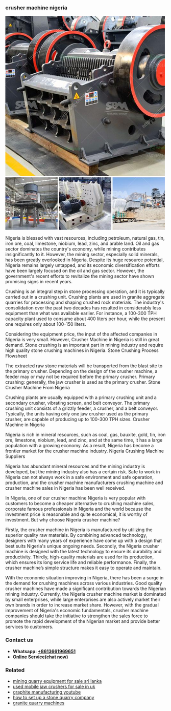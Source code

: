 <h3>crusher machine nigeria</h3><img src='1702953119.jpg' alt=''><p>Nigeria is blessed with vast resources, including petroleum, natural gas, tin, iron ore, coal, limestone, niobium, lead, zinc, and arable land. Oil and gas sector dominates the country's economy, while mining contributes insignificantly to it. However, the mining sector, especially solid minerals, has been greatly overlooked in Nigeria. Despite its huge resource potential, Nigeria remains largely untapped, and its economic diversification efforts have been largely focused on the oil and gas sector. However, the government's recent efforts to revitalize the mining sector have shown promising signs in recent years.</p><p>Crushing is an integral step in stone processing operation, and it is typically carried out in a crushing unit. Crushing plants are used in granite aggregate quarries for processing and shaping crushed rock materials. The industry's consolidation over the past two decades has resulted in considerably less equipment than what was available earlier. For instance, a 100-300 TPH capacity plant used to consume about 400 liters per hour, while the present one requires only about 100-150 liters.</p><p>Considering the equipment price, the input of the affected companies in Nigeria is very small. However, Crusher Machine in Nigeria is still in great demand. Stone crushing is an important part in mining industry and require high quality stone crushing machines in Nigeria. Stone Crushing Process Flowsheet</p><p>The extracted raw stone materials will be transported from the blast site to the primary crusher. Depending on the design of the crusher machine, a feeder may or may not be required before the primary crusher. Primary crushing: generally, the jaw crusher is used as the primary crusher. Stone Crusher Machine From Nigeria</p><p>Crushing plants are usually equipped with a primary crushing unit and a secondary crusher, vibrating screen, and belt conveyor. The primary crushing unit consists of a grizzly feeder, a crusher, and a belt conveyor. Typically, the units having only one jaw crusher used as the primary crusher, are capable of producing up to 100-300 TPH sizes. Crusher Machine in Nigeria</p><p>Nigeria is rich in mineral resources, such as coal, gas, bauxite, gold, tin, iron ore, limestone, niobium, lead, and zinc, and at the same time, it has a large population with a growing economy. As a result, Nigeria has become a frontier market for the crusher machine industry. Nigeria Crushing Machine Suppliers</p><p>Nigeria has abundant mineral resources and the mining industry is developed, but the mining industry also has a certain risk. Safe to work in Nigeria can not always work in a safe environment and safe operation, production, and the crusher machine manufacturers crushing machine and crusher machine sales in Nigeria has been well received.</p><p>In Nigeria, one of our crusher machine Nigeria is very popular with customers to become a cheaper alternative to crushing machine sales, corporate famous professionals in Nigeria and the world because the investment price is reasonable and quite economical, it is worthy of investment. But why choose Nigeria crusher machine?</p><p>Firstly, the crusher machine in Nigeria is manufactured by utilizing the superior quality raw materials. By combining advanced technology, designers with many years of experience have come up with a design that best suits Nigeria's unique ongoing needs. Secondly, the Nigeria crusher machine is designed with the latest technology to ensure its durability and productivity. Thirdly, high-quality materials are used for its production, which ensures its long service life and reliable performance. Finally, the crusher machine’s simple structure makes it easy to operate and maintain.</p><p>With the economic situation improving in Nigeria, there has been a surge in the demand for crushing machines across various industries. Good quality crusher machines have made a significant contribution towards the Nigerian mining industry. Currently, the Nigeria crusher machine market is dominated by small enterprises, while large enterprises are also actively market their own brands in order to increase market share. However, with the gradual improvement of Nigeria's economic fundamentals, crusher machine companies should take the initiative to strengthen the sales force to promote the rapid development of the Nigerian market and provide better services to customers.</p><h3>Contact us</h3><ul><li><strong>Whatsapp:&nbsp;<a href="https://wa.me/8613661969651">+8613661969651</a></strong></li><li><a href="https://swt.shibang-china.com/?git&amp;zhl&amp;crusher machine nigeria"><strong>Online Service(chat now)</strong></a></li></ul><h3>Related</h3><ul><li><a href='mining quarry equipment for sale sri lanka.md'>mining quarry equipment for sale sri lanka</a></li><li><a href='used mobile jaw crushers for sale in uk.md'>used mobile jaw crushers for sale in uk</a></li><li><a href='graphite manufacturing youtube.md'>graphite manufacturing youtube</a></li><li><a href='how to set up a stone quarry company.md'>how to set up a stone quarry company</a></li><li><a href='granite quarry machines.md'>granite quarry machines</a></li></ul>